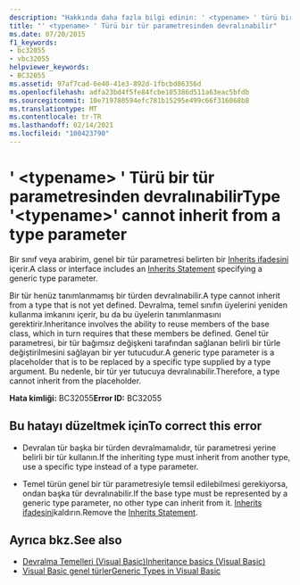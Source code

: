 ```yaml
---
description: "Hakkında daha fazla bilgi edinin: ' <typename> ' türü bir tür parametresinden devralınabilir"
title: "' <typename> ' Türü bir tür parametresinden devralınabilir"
ms.date: 07/20/2015
f1_keywords:
- bc32055
- vbc32055
helpviewer_keywords:
- BC32055
ms.assetid: 97af7cad-6e40-41e3-892d-1fbcbd86356d
ms.openlocfilehash: adfa23bd4f5fe84fcbe105386d511a63eac5bfdb
ms.sourcegitcommit: 10e719780594efc781b15295e499c66f316068b8
ms.translationtype: MT
ms.contentlocale: tr-TR
ms.lasthandoff: 02/14/2021
ms.locfileid: "100423790"
---
```

# <a name="type-typename-cannot-inherit-from-a-type-parameter"></a><span data-ttu-id="b2bff-103">' \<typename> ' Türü bir tür parametresinden devralınabilir</span><span class="sxs-lookup"><span data-stu-id="b2bff-103">Type '\<typename>' cannot inherit from a type parameter</span></span>

<span data-ttu-id="b2bff-104">Bir sınıf veya arabirim, genel bir tür parametresi belirten bir [Inherits ifadesini](../language-reference/statements/inherits-statement.md) içerir.</span><span class="sxs-lookup"><span data-stu-id="b2bff-104">A class or interface includes an [Inherits Statement](../language-reference/statements/inherits-statement.md) specifying a generic type parameter.</span></span>  
  
 <span data-ttu-id="b2bff-105">Bir tür henüz tanımlanmamış bir türden devralınabilir.</span><span class="sxs-lookup"><span data-stu-id="b2bff-105">A type cannot inherit from a type that is not yet defined.</span></span> <span data-ttu-id="b2bff-106">Devralma, temel sınıfın üyelerini yeniden kullanma imkanını içerir, bu da bu üyelerin tanımlanmasını gerektirir.</span><span class="sxs-lookup"><span data-stu-id="b2bff-106">Inheritance involves the ability to reuse members of the base class, which in turn requires that these members be defined.</span></span> <span data-ttu-id="b2bff-107">Genel tür parametresi, bir tür bağımsız değişkeni tarafından sağlanan belirli bir türle değiştirilmesini sağlayan bir yer tutucudur.</span><span class="sxs-lookup"><span data-stu-id="b2bff-107">A generic type parameter is a placeholder that is to be replaced by a specific type supplied by a type argument.</span></span> <span data-ttu-id="b2bff-108">Bu nedenle, bir tür yer tutucuya devralınabilir.</span><span class="sxs-lookup"><span data-stu-id="b2bff-108">Therefore, a type cannot inherit from the placeholder.</span></span>  
  
 <span data-ttu-id="b2bff-109">**Hata kimliği:** BC32055</span><span class="sxs-lookup"><span data-stu-id="b2bff-109">**Error ID:** BC32055</span></span>  
  
## <a name="to-correct-this-error"></a><span data-ttu-id="b2bff-110">Bu hatayı düzeltmek için</span><span class="sxs-lookup"><span data-stu-id="b2bff-110">To correct this error</span></span>  
  
- <span data-ttu-id="b2bff-111">Devralan tür başka bir türden devralmamalıdır, tür parametresi yerine belirli bir tür kullanın.</span><span class="sxs-lookup"><span data-stu-id="b2bff-111">If the inheriting type must inherit from another type, use a specific type instead of a type parameter.</span></span>  
  
- <span data-ttu-id="b2bff-112">Temel türün genel bir tür parametresiyle temsil edilebilmesi gerekiyorsa, ondan başka tür devralınabilir.</span><span class="sxs-lookup"><span data-stu-id="b2bff-112">If the base type must be represented by a generic type parameter, no other type can inherit from it.</span></span> <span data-ttu-id="b2bff-113">[Inherits ifadesini](../language-reference/statements/inherits-statement.md)kaldırın.</span><span class="sxs-lookup"><span data-stu-id="b2bff-113">Remove the [Inherits Statement](../language-reference/statements/inherits-statement.md).</span></span>  
  
## <a name="see-also"></a><span data-ttu-id="b2bff-114">Ayrıca bkz.</span><span class="sxs-lookup"><span data-stu-id="b2bff-114">See also</span></span>

- [<span data-ttu-id="b2bff-115">Devralma Temelleri (Visual Basic)</span><span class="sxs-lookup"><span data-stu-id="b2bff-115">Inheritance basics (Visual Basic)</span></span>](../programming-guide/language-features/objects-and-classes/inheritance-basics.md)
- [<span data-ttu-id="b2bff-116">Visual Basic genel türler</span><span class="sxs-lookup"><span data-stu-id="b2bff-116">Generic Types in Visual Basic</span></span>](../programming-guide/language-features/data-types/generic-types.md)
